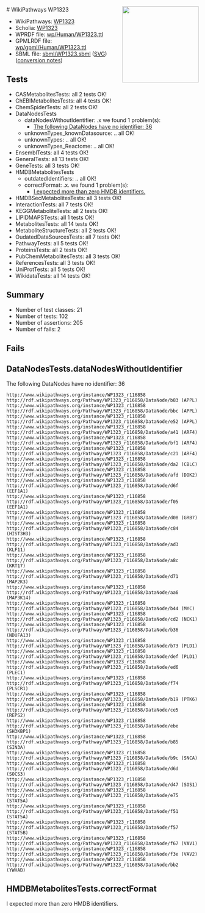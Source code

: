 <img style="float: right; width: 200px" src="../logo.png" />
# WikiPathways WP1323

* WikiPathways: [WP1323](https://identifiers.org/wikipathways:WP1323)
* Scholia: [WP1323](https://scholia.toolforge.org/wikipathways/WP1323)
* WPRDF file: [wp/Human/WP1323.ttl](../wp/Human/WP1323.ttl)
* GPMLRDF file: [wp/gpml/Human/WP1323.ttl](../wp/gpml/Human/WP1323.ttl)
* SBML file: [sbml/WP1323.sbml](../sbml/WP1323.sbml) ([SVG](../sbml/WP1323.svg)) ([conversion notes](../sbml/WP1323.txt))

## Tests
* CASMetabolitesTests: all 2 tests OK!
* ChEBIMetabolitesTests: all 4 tests OK!
* ChemSpiderTests: all 2 tests OK!
* DataNodesTests
    * dataNodesWithoutIdentifier: .x we found 1 problem(s):
        * [The following DataNodes have no identifier: 36](#8792c4d4)
    * unknownTypes_knownDatasource: .. all OK!
    * unknownTypes: .. all OK!
    * unknownTypes_Reactome: .. all OK!
* EnsemblTests: all 4 tests OK!
* GeneralTests: all 13 tests OK!
* GeneTests: all 3 tests OK!
* HMDBMetabolitesTests
    * outdatedIdentifiers: .. all OK!
    * correctFormat: .x. we found 1 problem(s):
        * [I expected more than zero HMDB identifiers.](#ad154c1e)
* HMDBSecMetabolitesTests: all 3 tests OK!
* InteractionTests: all 7 tests OK!
* KEGGMetaboliteTests: all 2 tests OK!
* LIPIDMAPSTests: all 1 tests OK!
* MetabolitesTests: all 14 tests OK!
* MetaboliteStructureTests: all 2 tests OK!
* OudatedDataSourcesTests: all 7 tests OK!
* PathwayTests: all 5 tests OK!
* ProteinsTests: all 2 tests OK!
* PubChemMetabolitesTests: all 3 tests OK!
* ReferencesTests: all 3 tests OK!
* UniProtTests: all 5 tests OK!
* WikidataTests: all 14 tests OK!


## Summary

* Number of test classes: 21
* Number of tests: 102
* Number of assertions: 205
* Number of fails: 2

## Fails

<a name="8792c4d4" />

## DataNodesTests.dataNodesWithoutIdentifier

The following DataNodes have no identifier: 36
```
http://www.wikipathways.org/instance/WP1323_r116858 http://rdf.wikipathways.org/Pathway/WP1323_r116858/DataNode/b83 (APPL)
http://www.wikipathways.org/instance/WP1323_r116858 http://rdf.wikipathways.org/Pathway/WP1323_r116858/DataNode/bbc (APPL)
http://www.wikipathways.org/instance/WP1323_r116858 http://rdf.wikipathways.org/Pathway/WP1323_r116858/DataNode/e52 (APPL)
http://www.wikipathways.org/instance/WP1323_r116858 http://rdf.wikipathways.org/Pathway/WP1323_r116858/DataNode/a41 (ARF4)
http://www.wikipathways.org/instance/WP1323_r116858 http://rdf.wikipathways.org/Pathway/WP1323_r116858/DataNode/bf1 (ARF4)
http://www.wikipathways.org/instance/WP1323_r116858 http://rdf.wikipathways.org/Pathway/WP1323_r116858/DataNode/c21 (ARF4)
http://www.wikipathways.org/instance/WP1323_r116858 http://rdf.wikipathways.org/Pathway/WP1323_r116858/DataNode/da2 (CBLC)
http://www.wikipathways.org/instance/WP1323_r116858 http://rdf.wikipathways.org/Pathway/WP1323_r116858/DataNode/afd (DOK2)
http://www.wikipathways.org/instance/WP1323_r116858 http://rdf.wikipathways.org/Pathway/WP1323_r116858/DataNode/d6f (EEF1A1)
http://www.wikipathways.org/instance/WP1323_r116858 http://rdf.wikipathways.org/Pathway/WP1323_r116858/DataNode/f05 (EEF1A1)
http://www.wikipathways.org/instance/WP1323_r116858 http://rdf.wikipathways.org/Pathway/WP1323_r116858/DataNode/d08 (GRB7)
http://www.wikipathways.org/instance/WP1323_r116858 http://rdf.wikipathways.org/Pathway/WP1323_r116858/DataNode/c84 (HIST3H3)
http://www.wikipathways.org/instance/WP1323_r116858 http://rdf.wikipathways.org/Pathway/WP1323_r116858/DataNode/ad3 (KLF11)
http://www.wikipathways.org/instance/WP1323_r116858 http://rdf.wikipathways.org/Pathway/WP1323_r116858/DataNode/a8c (KRT17)
http://www.wikipathways.org/instance/WP1323_r116858 http://rdf.wikipathways.org/Pathway/WP1323_r116858/DataNode/d71 (MAP2K3)
http://www.wikipathways.org/instance/WP1323_r116858 http://rdf.wikipathways.org/Pathway/WP1323_r116858/DataNode/aa6 (MAP3K14)
http://www.wikipathways.org/instance/WP1323_r116858 http://rdf.wikipathways.org/Pathway/WP1323_r116858/DataNode/b44 (MYC)
http://www.wikipathways.org/instance/WP1323_r116858 http://rdf.wikipathways.org/Pathway/WP1323_r116858/DataNode/cd2 (NCK1)
http://www.wikipathways.org/instance/WP1323_r116858 http://rdf.wikipathways.org/Pathway/WP1323_r116858/DataNode/b36 (NDUFA13)
http://www.wikipathways.org/instance/WP1323_r116858 http://rdf.wikipathways.org/Pathway/WP1323_r116858/DataNode/b73 (PLD1)
http://www.wikipathways.org/instance/WP1323_r116858 http://rdf.wikipathways.org/Pathway/WP1323_r116858/DataNode/def (PLD1)
http://www.wikipathways.org/instance/WP1323_r116858 http://rdf.wikipathways.org/Pathway/WP1323_r116858/DataNode/ed6 (PLEC1)
http://www.wikipathways.org/instance/WP1323_r116858 http://rdf.wikipathways.org/Pathway/WP1323_r116858/DataNode/f74 (PLSCR1)
http://www.wikipathways.org/instance/WP1323_r116858 http://rdf.wikipathways.org/Pathway/WP1323_r116858/DataNode/b19 (PTK6)
http://www.wikipathways.org/instance/WP1323_r116858 http://rdf.wikipathways.org/Pathway/WP1323_r116858/DataNode/ce5 (REPS2)
http://www.wikipathways.org/instance/WP1323_r116858 http://rdf.wikipathways.org/Pathway/WP1323_r116858/DataNode/ebe (SH3KBP1)
http://www.wikipathways.org/instance/WP1323_r116858 http://rdf.wikipathways.org/Pathway/WP1323_r116858/DataNode/b85 (SIN3A)
http://www.wikipathways.org/instance/WP1323_r116858 http://rdf.wikipathways.org/Pathway/WP1323_r116858/DataNode/b9c (SNCA)
http://www.wikipathways.org/instance/WP1323_r116858 http://rdf.wikipathways.org/Pathway/WP1323_r116858/DataNode/d6d (SOCS3)
http://www.wikipathways.org/instance/WP1323_r116858 http://rdf.wikipathways.org/Pathway/WP1323_r116858/DataNode/d47 (SOS1)
http://www.wikipathways.org/instance/WP1323_r116858 http://rdf.wikipathways.org/Pathway/WP1323_r116858/DataNode/e75 (STAT5A)
http://www.wikipathways.org/instance/WP1323_r116858 http://rdf.wikipathways.org/Pathway/WP1323_r116858/DataNode/f51 (STAT5A)
http://www.wikipathways.org/instance/WP1323_r116858 http://rdf.wikipathways.org/Pathway/WP1323_r116858/DataNode/f57 (STAT5B)
http://www.wikipathways.org/instance/WP1323_r116858 http://rdf.wikipathways.org/Pathway/WP1323_r116858/DataNode/f67 (VAV1)
http://www.wikipathways.org/instance/WP1323_r116858 http://rdf.wikipathways.org/Pathway/WP1323_r116858/DataNode/f3e (VAV2)
http://www.wikipathways.org/instance/WP1323_r116858 http://rdf.wikipathways.org/Pathway/WP1323_r116858/DataNode/bb2 (YWHAB)
```

<a name="ad154c1e" />

## HMDBMetabolitesTests.correctFormat

I expected more than zero HMDB identifiers.
